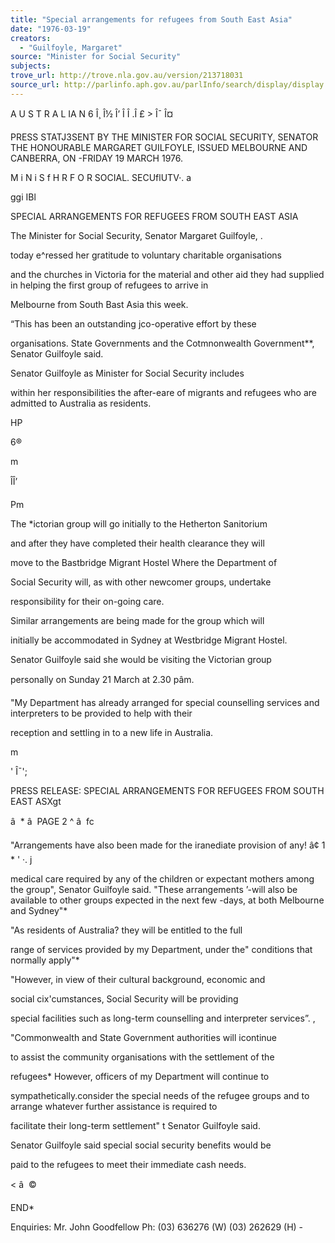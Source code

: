 ```yaml
---
title: "Special arrangements for refugees from South East Asia"
date: "1976-03-19"
creators:
  - "Guilfoyle, Margaret"
source: "Minister for Social Security"
subjects:
trove_url: http://trove.nla.gov.au/version/213718031
source_url: http://parlinfo.aph.gov.au/parlInfo/search/display/display.w3p;query=Id%3A%22media/pressrel/HPR05002424%22
---
```


 A U S T R A L IA N  6 Î¸ Î½ Î’ Î Î .Î £ > Î¯ Î¤

 PRESS STATJ3SENT BY THE MINISTER FOR SOCIAL SECURITY, SENATOR  THE HONOURABLE MARGARET GUILFOYLE, ISSUED MELBOURNE AND  CANBERRA, ON -FRIDAY 19 MARCH 1976.

 M i N i S f H R  F O R  SOCIAL. SECUflUTV·.  a

 ggi  IBl 

 SPECIAL ARRANGEMENTS FOR REFUGEES FROM SOUTH EAST ASIA

 The Minister for Social Security, Senator Margaret Guilfoyle, .

 today e^ressed her gratitude to voluntary charitable organisations 

 and the churches in Victoria for the material and other aid they  had supplied in helping the first group of refugees to arrive in 

 Melbourne from South Bast Asia this week.

 “This has been an outstanding jco-operative effort by these 

 organisations. State Governments and the Cotmnonwealth Government**,  Senator Guilfoyle said.

 Senator Guilfoyle as Minister for Social Security includes 

 within her responsibilities the after-eare of migrants and  refugees who are admitted to Australia as residents.

 HP

 6® 

 m

 ÎÎ’

 Pm

 The \*ictorian group will go initially to the Hetherton Sanitorium 

 and after they have completed their health clearance they will 

 move to the Bastbridge Migrant Hostel Where the Department of 

 Social Security will, as with other newcomer groups, undertake 

 responsibility for their on-going care.

 Similar arrangements are being made for the group which will 

 initially be accommodated in Sydney at Westbridge Migrant Hostel.

 Senator Guilfoyle said she would be visiting the Victorian group 

 personally on Sunday 21 March at 2.30 pâm.

 "My Department has already arranged for special counselling  services and interpreters to be provided to help with their 

 reception and settling in to a new life in Australia. 

 m

 '  Î¯';

 PRESS RELEASE: SPECIAL ARRANGEMENTS FOR REFUGEES FROM SOUTH EAST ASXgt

 â   * â   PAGE 2 ^ â   fc

 "Arrangements have also been made for the iranediate provision of any!  â¢  1  * '  ·. j 

 medical care required by any of the children or expectant mothers among the group",  Senator Guilfoyle said. "These arrangements ’-will also be available to other groups expected in the next few -days, at both Melbourne and Sydney"*

 "As residents of Australia? they will be entitled to the full 

 range of services provided by my Department,  under the" conditions  that normally apply"*

 "However, in view of their cultural background, economic and 

 social cix'cumstances,  Social Security will be providing 

 special facilities such as long-term counselling and interpreter  services”. ,

 "Commonwealth and State Government authorities will icontinue 

 to assist the community organisations with the settlement of the 

 refugees* However,  officers of my Department will continue to 

 sympathetically.consider the special needs of the refugee groups  and to arrange whatever further assistance is required to 

 facilitate their long-term settlement" t  Senator Guilfoyle said.

 Senator Guilfoyle said special social security benefits would be 

 paid to the refugees to meet their immediate cash needs.

 < â   ©

 END*

 Enquiries: Mr. John Goodfellow Ph: (03) 636276 (W) (03) 262629 (H) -


